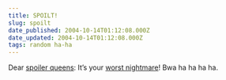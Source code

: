 ```yaml
---
title: SPOILT!
slug: spoilt
date_published: 2004-10-14T01:12:08.000Z
date_updated: 2004-10-14T01:12:08.000Z
tags: random ha-ha
---
```


Dear [spoiler queens](http://www.dashes.com/anil/2003/12/29/spoilers_ahead_): It’s your [worst nightmare](http://portland.typepad.com/scott/2004/09/spoilers.html)! Bwa ha ha ha ha.
